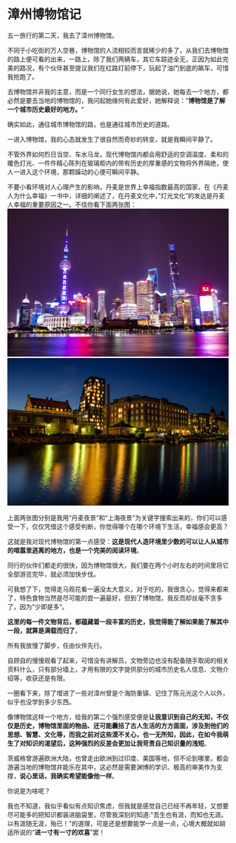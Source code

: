 # 漳州博物馆记

五一旅行的第二天，我去了漳州博物馆。

不同于小吃街的万人空巷，博物馆的人流相较而言就稀少的多了，从我们去博物馆的路上便可看的出来，一路上，除了我们两辆车，其它车踪迹全无，正因为如此完美的路况，有个伙伴甚至提议我们在红路灯前停下，玩起了油门到底的飙车，可惜我抢跑了。

去博物馆并非我的主意，而是一个同行女生的想法，据她说，她每去一个地方，都必然是要去当地的博物馆的，我问起她缘何有此爱好，她解释说：”**博物馆是了解一个城市历史最好的地方。**“

确实如此，通往城市博物馆的路，也是通往城市历史的道路。

一进入博物馆，我的心态就发生了很自然而奇妙的转变，就是我瞬间平静了。

不管外界如何烈日当空、车水马龙，现代博物馆内都会用舒适的空调温度、柔和的暖色灯光、一件件精心陈列在玻璃柜内的带有历史的厚重感的文物将外界隔绝，使人一进入这个环境，那颗躁动的心便可瞬间平静。

不要小看环境对人心理产生的影响，丹麦是世界上幸福指数最高的国家，在《丹麦人为什么幸福》一书中，详细的阐述了，在丹麦文化中，”灯光文化”的发达是丹麦人幸福的重要原因之一。不信你看下面两张图：
![](../../images/shanghai.jpg)
![](../../images/danmai.jpg)

上面两张图分别是我用“丹麦夜景”和“上海夜景”为关键字搜索出来的，你们可以感受一下，仅仅凭借这个感受判断，你觉得哪个在哪个环境下生活，幸福感会更高？

这就是我对现代博物馆的第一点感受：**这是现代人造环境里少数的可以让人从城市的喧嚣里逃离的地方，也是一个完美的阅读环境**。

同行的伙伴们都走的很快，因为博物馆很大，我们要在两个小时左右的时间里将它全部游览完毕，就必须加快步伐。

可我想了下，觉得走马观花看一遍没太大意义，对于吃的，我很贪心，觉得来都来了，特色食物当然是尽可能的尝一遍最好，但到了博物馆，我反而却丝毫不贪多了，因为”少即是多“。

**这里的每一件文物背后，都蕴藏着一段丰富的历史，我觉得能了解如果能了解其中一段，就算是满载而归了**。

所有我放慢了脚步，任由伙伴先行。

自顾自的慢慢观看了起来，可惜没有讲解员，文物旁边也没有配备随手取阅的相关资料什么，只有部分墙上，才用有限的文字提供部分的城市历史名人信息、文物介绍等，收获还是有限。

一圈看下来，除了增进了一些对漳州曾是个海防重镇、记住了陈元光这个人以外，似乎也没学到多少东西。

像博物馆这样一个地方，给我的第二个强烈感受便是**让我意识到自己的无知，不仅仅是历史，博物馆里面的物品、还可能囊括了古人生活的方方面面，涉及到他们的思想、智慧、文化等，而我之前对这些漠不关心，也一无所知，因此，在如今我萌生了对知识的渴望后，这种强烈的反差会更加让我苛责自己知识量的浅短**。

茨威格曾游遍欧洲大陆，也曾走出欧洲到过印度、美国等地，但不论到哪里，都会游遍当地的博物馆并能乐在其中，这必然是需要渊博的学识、极高的审美作为支撑，**说心里话，我确实希望能像他一样**。

你说是为啥呢？

我也不知道，我似乎看似有点知识焦虑，但我就是感觉自己已经不再年轻，又想要尽可能多的把知识都装进脑袋里，尽管我深刻的知道:"吾生也有涯，而知也无涯。以有涯随无涯，殆已！"的道理，可是还是想要能学一点是一点，心境大概就如胡适所说的“**进一寸有一寸的欢喜**”罢！

